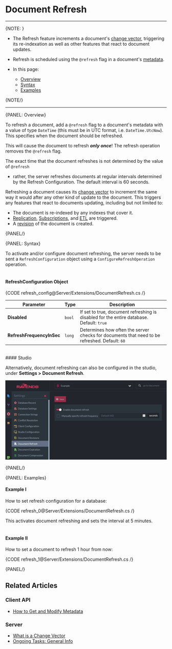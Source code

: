 ﻿# Document Refresh
---

{NOTE: }

* The Refresh feature increments a document's [change vector](../../server/clustering/replication/change-vector), 
  triggering its re-indexation as well as other features that react to document updates.  

* Refresh is scheduled using the `@refresh` flag in a document's [metadata](../../client-api/session/how-to/get-and-modify-entity-metadata).  

* In this page:  
  * [Overview](../../server/extensions/refresh#overview)  
  * [Syntax](../../server/extensions/refresh#syntax)  
  * [Examples](../../server/extensions/refresh#examples)  

{NOTE/}

---

{PANEL: Overview}

To refresh a document, add a `@refresh` flag to a document's metadata with a value of 
type `DateTime` (this must be in UTC format, i.e. `DateTime.UtcNow`). This specifies 
when the document should be refreshed.  

This will cause the document to refresh **_only once_**! The refresh operation removes 
the `@refresh` flag.  

The exact time that the document refreshes is not determined by the value of `@refresh` 
- rather, the server refreshes documents at regular intervals determined by the Refresh 
Configuration. The default interval is 60 seconds.  

Refreshing a document causes its [change vector](../../server/clustering/replication/change-vector) 
to increment the same way it would after any other kind of update to the document. 
This triggers any features that react to documents updating, including but not limited 
to:  

* The document is re-indexed by any indexes that cover it.  
* [Replication](../../server/ongoing-tasks/external-replication), 
[Subscriptions](../../client-api/data-subscriptions/what-are-data-subscriptions), 
and [ETL](../../server/ongoing-tasks/etl/basics) are triggered.  
* A [revision](../../document-extensions/revisions/overview) of the document is created.  

{PANEL/}

{PANEL: Syntax}

To activate and/or configure document refreshing, the server needs to be sent a 
`RefreshConfiguration` object using a `ConfigureRefreshOperation` operation.  
<br/>
#### RefreshConfiguration Object

{CODE refresh_config@Server/Extensions/DocumentRefresh.cs /}

| Parameter | Type | Description |
| - | - | - |
| **Disabled** | `bool` | If set to true, document refreshing is disabled for the entire database. Default: `true` |
| **RefreshFrequencyInSec** | `long` | Determines how often the server checks for documents that need to be refreshed. Default: `60` |
<br/>
#### Studio

Alternatively, document refreshing can also be configured in the studio, under **Settings > Document Refresh**.

![NoSQL DB Server - Document Refresh](images/StudioRefresh.png "NoSQL DB Server - Document Refresh")

{PANEL/}

{PANEL: Examples}

#### Example I  

How to set refresh configuration for a database:  

{CODE refresh_0@Server/Extensions/DocumentRefresh.cs /}  

This activates document refreshing and sets the interval at 5 minutes.  
<br/>
#### Example II  

How to set a document to refresh 1 hour from now:  

{CODE refresh_1@Server/Extensions/DocumentRefresh.cs /}  

{PANEL/}

## Related Articles

### Client API

- [How to Get and Modify Metadata](../../client-api/session/how-to/get-and-modify-entity-metadata)  

### Server

- [What is a Change Vector](../../server/clustering/replication/change-vector)  
- [Ongoing Tasks: General Info](../../server/ongoing-tasks/general-info)  
